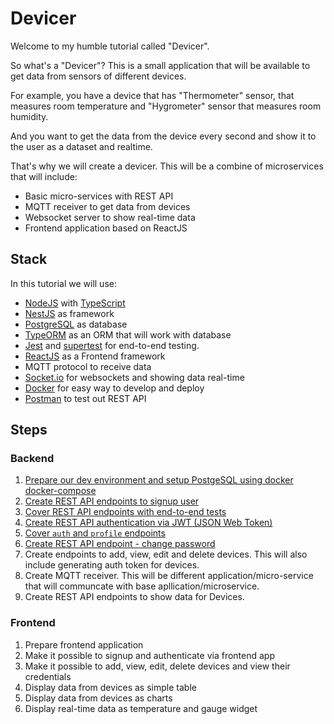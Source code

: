 # Devicer

Welcome to my humble tutorial called "Devicer".

So what's a "Devicer"? This is a small application that will be available to get data from sensors of different devices.

For example, you have a device that has "Thermometer" sensor, that measures room temperature and "Hygrometer" sensor that measures room humidity.

And you want to get the data from the device every second and show it to the user as a dataset and realtime.

That's why we will create a devicer. This will be a combine of microservices that will include:

- Basic micro-services with REST API
- MQTT receiver to get data from devices
- Websocket server to show real-time data
- Frontend application based on ReactJS  

## Stack

In this tutorial we will use:

- [NodeJS](https://nodejs.org/en/) with [TypeScript](https://www.typescriptlang.org/)
- [NestJS](https://nestjs.com/) as framework
- [PostgreSQL](https://www.postgresql.org/) as database
- [TypeORM](https://typeorm.io/) as an ORM that will work with database
- [Jest](https://jestjs.io/) and [supertest](https://github.com/visionmedia/supertest) for end-to-end testing.
- [ReactJS](https://reactjs.org/) as a Frontend framework
- MQTT protocol to receive data
- [Socket.io](https://socket.io/) for websockets and showing data real-time
- [Docker](https://www.docker.com/) for easy way to develop and deploy
- [Postman](https://www.postman.com/) to test out REST API

## Steps

### Backend

1. [Prepare our dev environment and setup PostgeSQL using docker docker-compose](001_prepapre_our_dev_environment.md)
2. [Create REST API endpoints to signup user](002_create_rest_api_endpoints_to_signup_user.md)
3. [Cover REST API endpoints with end-to-end tests](003_cover_rest_api_endpoints_with_tests.md)
4. [Create REST API authentication via JWT (JSON Web Token)](004_create_rest_api_authentication_jwt.md)
5. [Cover `auth` and `profile` endpoints](005_cover_auth_and_profile_endpoints.md)
6. [Create REST API endpoint - change password](006_create_rest_api_change_password.md)
7. Create endpoints to add, view, edit and delete devices. This will also include generating auth token for devices.
8. Create MQTT receiver. This will be different application/micro-service that will communcate with base apllication/microservice.
9. Create REST API endpoints to show data for Devices.

### Frontend
1. Prepare frontend application
2. Make it possible to signup and authenticate via frontend app
3. Make it possible to add, view, edit, delete devices and view their credentials
4. Display data from devices as simple table
5. Display data from devices as charts
6. Display real-time data as temperature and gauge widget 
